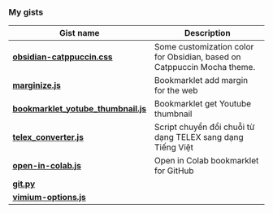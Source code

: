 ### My gists
| **Gist name** | **Description** |
| ------------- | --------------- |
| **[obsidian-catppuccin.css](https://gist.github.com/ngntrgduc/8a45d8d2a83e605451557ee3c3189d6f)** | Some customization color for Obsidian, based on Catppuccin Mocha theme. |
| **[marginize.js](https://gist.github.com/ngntrgduc/36205a613108d6cd2927be6cedca0b92)** | Bookmarklet add margin for the web |
| **[bookmarklet_yotube_thumbnail.js](https://gist.github.com/ngntrgduc/67a49c48dc3e566a57a5e8996317e985)** | Bookmarklet get Youtube thumbnail |
| **[telex_converter.js](https://gist.github.com/ngntrgduc/4d920d97c60bf246d44c00b84215bf86)** | Script chuyển đổi chuỗi từ dạng TELEX sang dạng Tiếng Việt |
| **[open-in-colab.js](https://gist.github.com/ngntrgduc/ee051cae8d3312c7ec636bc1585763b1)** | Open in Colab bookmarklet for GitHub |
| **[git.py](https://gist.github.com/ngntrgduc/db0c51724b1db505326b6564d21c731b)** |  |
| **[vimium-options.js](https://gist.github.com/ngntrgduc/56466d9bb66b2d2a7a27d42442a99850)** |  |
